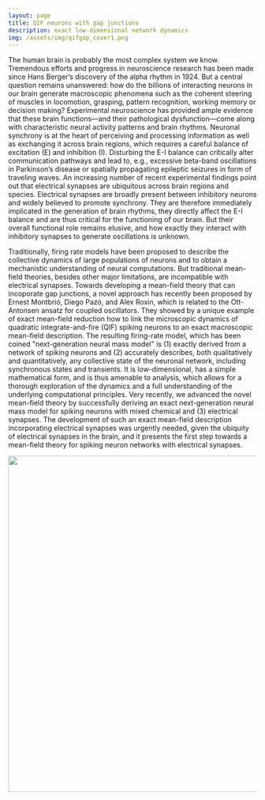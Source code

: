 ```yaml
---
layout: page
title: QIF neurons with gap junctions
description: exact low-dimensional network dynamics
img: /assets/img/qifgap_cover1.png
---
```


The human brain is probably the most complex system we know. 
Tremendous efforts and progress in neuroscience research has been made since Hans Berger’s discovery of
the alpha rhythm in 1924. But a central question remains unanswered: how do the billions of interacting neurons in
our brain generate macroscopic phenomena such as the coherent steering of muscles in locomotion, grasping, pattern
recognition, working memory or decision making? Experimental neuroscience has provided ample evidence that
these brain functions—and their pathological dysfunction—come along with characteristic neural activity patterns and
brain rhythms. Neuronal synchrony is at the heart of perceiving and processing information as well as exchanging it
across brain regions, which requires a careful balance of excitation (E) and inhibition (I). Disturbing the E-I balance
can critically alter communication pathways and lead to, e.g., excessive beta-band oscillations in Parkinson’s disease
or spatially propagating epileptic seizures in form of traveling waves. An increasing number of recent experimental
findings point out that electrical synapses are ubiquitous across brain regions and species. Electrical synapses are
broadly present between inhibitory neurons and widely believed to promote synchrony. They are therefore immediately
implicated in the generation of brain rhythms, they directly affect the E-I balance and are thus critical for the functioning
of our brain. But their overall functional role remains elusive, and how exactly they interact with inhibitory synapses
to generate oscillations is unknown.

Traditionally, firing rate models have been proposed to describe the collective dynamics of large populations of neurons
and to obtain a mechanistic understanding of neural computations.
But traditional mean-field theories, besides other major limitations, are incompatible with electrical synapses. 
Towards developing a mean-field theory that can incoporate gap junctions, a novel approach has recently
been proposed by Ernest Montbri&oacute;, Diego Paz&oacute;, and Alex Roxin, which is related to the Ott-Antonsen ansatz for coupled
oscillators. They showed by a unique example of exact mean-field reduction how to link the microscopic dynamics
of quadratic integrate-and-fire (QIF) spiking neurons to an exact macroscopic mean-field description. The resulting
firing-rate model, which has been coined "next-generation neural mass model" is (1) exactly derived
from a network of spiking neurons and (2) accurately describes, both qualitatively and quantitatively, any collective
state of the neuronal network, including synchronous states and transients. It is low-dimensional, has a simple
mathematical form, and is thus amenable to analysis, which allows for a thorough exploration of the dynamics and a
full understanding of the underlying computational principles. Very recently, we advanced the novel mean-field theory
by successfully deriving an exact next-generation neural mass model for spiking neurons with mixed chemical and (3)
electrical synapses. The development of such an exact mean-field description incorporating electrical synapses was
urgently needed, given the ubiquity of electrical synapses in the brain, and it presents the first step towards a mean-field theory
for spiking neuron networks with electrical synapses.

<div><p style="float: center;"><img src="{{ site.baseurl }}/assets/img/qifgap_intro.png" alt="" title="" style="float: center" width="680px" height="auto" padding="10px"></p>  
</div>

